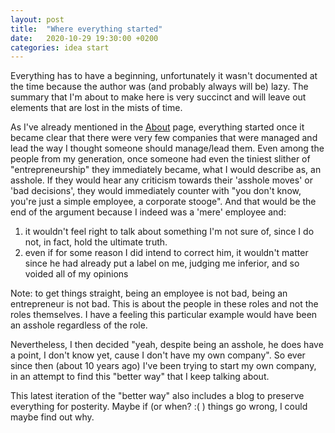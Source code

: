 ```yaml
---
layout: post
title:  "Where everything started"
date:   2020-10-29 19:30:00 +0200
categories: idea start
---
```


Everything has to have a beginning, unfortunately it wasn't documented at the
time because the author was (and probably always will be) lazy. The summary that
I'm about to make here is very succinct and will leave out elements that are lost
in the mists of time.

As I've already mentioned in the [About](https://bogdan-melinescu.github.com/About)
page, everything started once it became clear that there were very few companies 
that were managed and lead the way I thought someone should manage/lead them. Even
among the people from my generation, once someone had even the tiniest slither of
"entrepreneurship" they immediately became, what I would describe as, an asshole.
If they would hear any criticism towards their 'asshole moves' or 'bad 
decisions', they would immediately counter with "you don't know, you're just a 
simple employee, a corporate stooge". And that would be the end of the argument
because I indeed was a 'mere' employee and:

1. it wouldn't feel right to talk about something I'm not sure of, since I do not,
in fact, hold the ultimate truth.
2. even if for some reason I did intend to correct him, it wouldn't matter since
he had already put a label on me, judging me inferior, and so voided all of my 
opinions

Note: to get things straight, being an employee is not bad, being an entrepreneur 
is not bad. This is about the people in these roles and not the roles themselves.
I have a feeling this particular example would have been an asshole regardless of 
the role.

Nevertheless, I then decided "yeah, despite being an asshole, he does have a point,
I don't know yet, cause I don't have my own company". So ever since then (about 10
years ago) I've been trying to start my own company, in an attempt to find this
"better way" that I keep talking about.

This latest iteration of the "better way" also includes a blog to preserve everything
for posterity. Maybe if (or when? :( ) things go wrong, I could maybe find out why.  